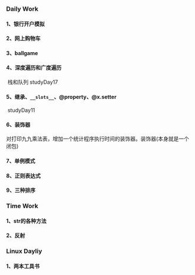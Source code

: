 ### Daily Work

#### 1、银行开户模拟

#### 2、网上购物车

#### 3、ballgame

#### 4、深度遍历和广度遍历

​	栈和队列 studyDay17

#### 5、继承、`__slots__`、@property、@x.setter

​	studyDay11

#### 6、装饰器

​	对打印九九乘法表，增加一个统计程序执行时间的装饰器。装饰器(本身就是一个闭包)

#### 7、单例模式

#### 8、正则表达式	

#### 9、三种排序







### Time Work

#### 1、str的各种方法

#### 2、反射







### Linux Dayliy

#### 1、两本工具书